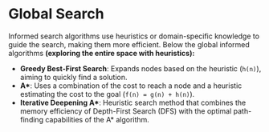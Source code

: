 # Global Search

Informed search algorithms use heuristics or domain-specific knowledge to guide the search, making them more efficient. Below the global informed algorithms **(exploring the entire space with heuristics):**

* **Greedy Best-First Search**: Expands nodes based on the heuristic (`h(n)`), aiming to quickly find a solution.
* **A\***: Uses a combination of the cost to reach a node and a heuristic estimating the cost to the goal (`f(n) = g(n) + h(n)`).
* **Iterative Deepening A\***: Heuristic search method that combines the memory efficiency of Depth-First Search (DFS) with the optimal path-finding capabilities of the A\* algorithm.
